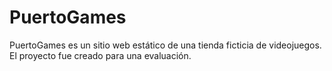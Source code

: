 # PuertoGames

PuertoGames es un sitio web estático de una tienda ficticia de videojuegos. El proyecto fue creado para una evaluación.

